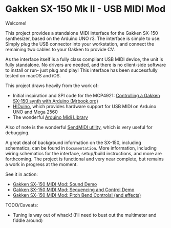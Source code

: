 # Gakken SX-150 Mk II - USB MIDI Mod

Welcome!

This project provides a standalone MIDI interface for the Gakken SX-150 synthesizer, based on the Arduino UNO r3. The interface is simple to use: Simply plug the USB connector into your workstation, and connect the remaining two cables to your Gakken to provide CV.

As the interface itself is a fully class compliant USB MIDI device, the unit is fully standalone. No drivers are needed, and there is no client-side software to install or run- just plug and play! This interface has been successfully tested on macOS and iOS.

This project draws heavily from the work of:
  
  - Initial inspiration and SPI code for the MCP4921: [Controlling a Gakken SX-150 synth with Arduino (Mrbook.org)](http://mrbook.org/blog/2008/11/22/controlling-a-gakken-sx-150-synth-with-arduino/)
  - [HIDuino](https://github.com/ddiakopoulos/hiduino), which provides hardware support for USB MIDI on Arduino UNO and Mega 2560
  - The wonderful [Arduino Midi Library](https://github.com/FortySevenEffects/arduino_midi_library)

Also of note is the wonderful [SendMIDI utility](https://github.com/gbevin/SendMIDI), which is very useful for debugging.

A great deal of background information on the SX-150, including schematics, can be found in `Documentation`.
More information, including wiring schematics for the interface, setup/build instructions, and more are forthcoming. The project is functional and very near complete, but remains a work in progress at the moment.

See it in action:
  * [Gakken SX-150 MIDI Mod: Sound Demo](https://www.youtube.com/watch?v=0jBtd83PXs0)
  * [Gakken SX-150 MIDI Mod: Sequencing and Control Demo](https://www.youtube.com/watch?v=DJfP2l-co0g)
  * [Gakken SX-150 MIDI Mod: Pitch Bend Controls! (and effects)](https://www.youtube.com/watch?v=q7sJMQLbhoQ)


TODO/Caveats:
- Tuning is way out of whack! (I'll need to bust out the multimeter and fiddle around)
